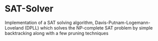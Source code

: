 # SAT-Solver
Implementation of a SAT solving algorithm, Davis-Putnam-Logemann-Loveland (DPLL) which solves the NP-complete SAT problem by simple backtracking along with a few pruning techniques
